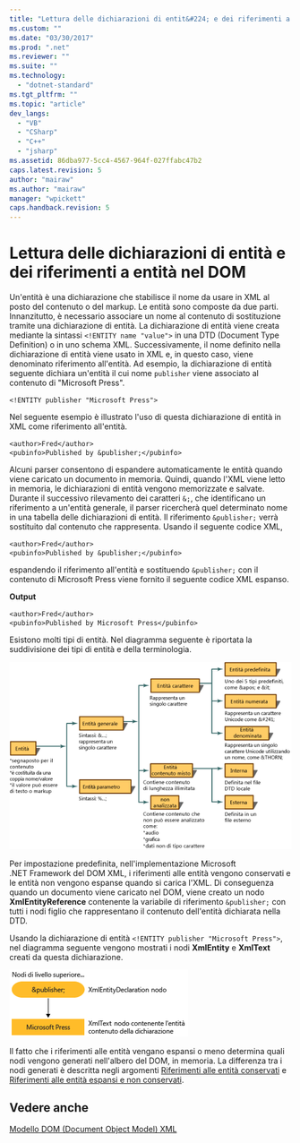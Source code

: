 ```yaml
---
title: "Lettura delle dichiarazioni di entit&#224; e dei riferimenti a entit&#224; nel DOM | Microsoft Docs"
ms.custom: ""
ms.date: "03/30/2017"
ms.prod: ".net"
ms.reviewer: ""
ms.suite: ""
ms.technology: 
  - "dotnet-standard"
ms.tgt_pltfrm: ""
ms.topic: "article"
dev_langs: 
  - "VB"
  - "CSharp"
  - "C++"
  - "jsharp"
ms.assetid: 86dba977-5cc4-4567-964f-027ffabc47b2
caps.latest.revision: 5
author: "mairaw"
ms.author: "mairaw"
manager: "wpickett"
caps.handback.revision: 5
---
```

# Lettura delle dichiarazioni di entit&#224; e dei riferimenti a entit&#224; nel DOM
Un'entità è una dichiarazione che stabilisce il nome da usare in XML al posto del contenuto o del markup.  Le entità sono composte da due parti.  Innanzitutto, è necessario associare un nome al contenuto di sostituzione tramite una dichiarazione di entità.  La dichiarazione di entità viene creata mediante la sintassi `<!ENTITY name "value">` in una DTD \(Document Type Definition\) o in uno schema XML.  Successivamente, il nome definito nella dichiarazione di entità viene usato in XML  e, in questo caso, viene denominato riferimento all'entità.  Ad esempio, la dichiarazione di entità seguente dichiara un'entità il cui nome `publisher` viene associato al contenuto di "Microsoft Press".  
  
```  
<!ENTITY publisher "Microsoft Press">  
```  
  
 Nel seguente esempio è illustrato l'uso di questa dichiarazione di entità in XML come riferimento all'entità.  
  
```  
<author>Fred</author>  
<pubinfo>Published by &publisher;</pubinfo>  
```  
  
 Alcuni parser consentono di espandere automaticamente le entità quando viene caricato un documento in memoria.  Quindi, quando l'XML viene letto in memoria, le dichiarazioni di entità vengono memorizzate e salvate.  Durante il successivo rilevamento dei caratteri `&;`, che identificano un riferimento a un'entità generale, il parser ricercherà quel determinato nome in una tabella delle dichiarazioni di entità.  Il riferimento `&publisher;` verrà sostituito dal contenuto che rappresenta.  Usando il seguente codice XML,  
  
```  
<author>Fred</author>  
<pubinfo>Published by &publisher;</pubinfo>  
```  
  
 espandendo il riferimento all'entità e sostituendo `&publisher;` con il contenuto di Microsoft Press viene fornito il seguente codice XML espanso.  
  
 **Output**  
  
```  
<author>Fred</author>  
<pubinfo>Published by Microsoft Press</pubinfo>  
```  
  
 Esistono molti tipi di entità.  Nel diagramma seguente è riportata la suddivisione dei tipi di entità e della terminologia.  
  
 ![Diagramma di flusso della gerarchia del tipo di entità](../../../../docs/standard/data/xml/media/entity-hierarchy.gif "Entity\_hierarchy")  
  
 Per impostazione predefinita, nell'implementazione Microsoft .NET Framework del DOM XML, i riferimenti alle entità vengono conservati e le entità non vengono espanse quando si carica l'XML.  Di conseguenza quando un documento viene caricato nel DOM, viene creato un nodo **XmlEntityReference** contenente la variabile di riferimento `&publisher;` con tutti i nodi figlio che rappresentano il contenuto dell'entità dichiarata nella DTD.  
  
 Usando la dichiarazione di entità `<!ENTITY publisher "Microsoft Press">`, nel diagramma seguente vengono mostrati i nodi **XmlEntity** e **XmlText** creati da questa dichiarazione.  
  
 ![nodi creati da dichiarazioni di entità](../../../../docs/standard/data/xml/media/xml-entitydeclaration-node2.png "xml\_entitydeclaration\_node2")  
  
 Il fatto che i riferimenti alle entità vengano espansi o meno determina quali nodi vengono generati nell'albero del DOM, in memoria.  La differenza tra i nodi generati è descritta negli argomenti [Riferimenti alle entità conservati](../../../../docs/standard/data/xml/entity-references-are-preserved.md) e [Riferimenti alle entità espansi e non conservati](../../../../docs/standard/data/xml/entity-references-are-expanded-and-not-preserved.md).  
  
## Vedere anche  
 [Modello DOM \(Document Object Model\) XML](../../../../docs/standard/data/xml/xml-document-object-model-dom.md)